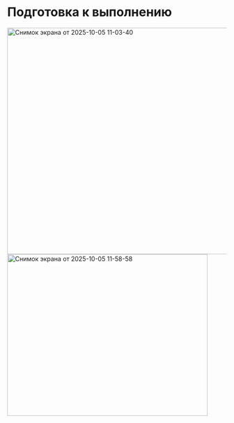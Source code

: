 # Подготовка к выполнению

<img width="999" height="520" alt="Снимок экрана от 2025-10-05 11-03-40" src="https://github.com/user-attachments/assets/60830606-9cbf-49f0-94eb-3d67b97b735a" />

<img width="460" height="371" alt="Снимок экрана от 2025-10-05 11-58-58" src="https://github.com/user-attachments/assets/4a40eeff-71eb-4c20-844a-600a806b5ee7" />
